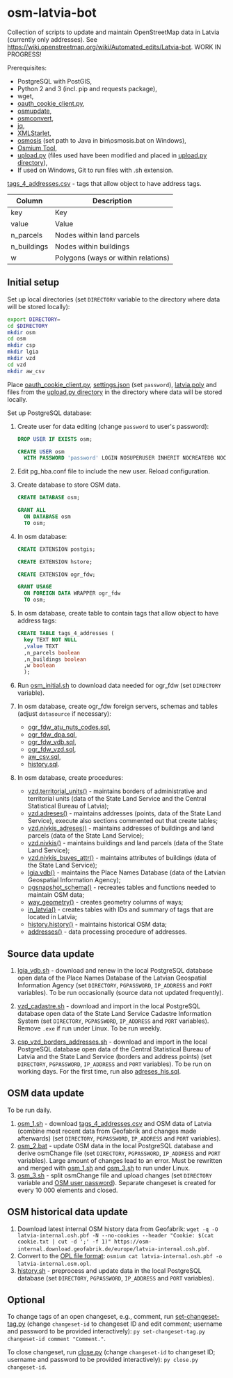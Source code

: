 # osm-latvia-bot
Collection of scripts to update and maintain OpenStreetMap data in Latvia (currently only addresses). See https://wiki.openstreetmap.org/wiki/Automated_edits/Latvia-bot. WORK IN PROGRESS!

Prerequisites:
* PostgreSQL with PostGIS,
* Python 2 and 3 (incl. pip and requests package),
* wget,
* [oauth_cookie_client.py](https://github.com/geofabrik/sendfile_osm_oauth_protector/blob/master/oauth_cookie_client.py),
* [osmupdate](https://wiki.openstreetmap.org/wiki/Osmupdate),
* [osmconvert](https://wiki.openstreetmap.org/wiki/Osmconvert),
* [jq](https://stedolan.github.io/jq/),
* [XMLStarlet](http://xmlstar.sourceforge.net/),
* [osmosis](https://github.com/openstreetmap/osmosis) (set path to Java in bin\osmosis.bat on Windows),
* [Osmium Tool](https://osmcode.org/osmium-tool/),
* [upload.py](https://wiki.openstreetmap.org/wiki/Upload.py) (files used have been modified and placed in [upload.py directory](upload.py)),
* If used on Windows, Git to run files with .sh extension.

[tags_4_addresses.csv](tags_4_addresses.csv) - tags that allow object to have address tags.

| Column      | Description                         |
|-------------|-------------------------------------|
| key         | Key                                 |
| value       | Value                               |
| n_parcels   | Nodes within land parcels           |
| n_buildings | Nodes within buildings              |
| w           | Polygons (ways or within relations) |

## Initial setup

Set up local directories (set `DIRECTORY` variable to the directory where data will be stored locally):

```sh
export DIRECTORY=
cd $DIRECTORY
mkdir osm
cd osm
mkdir csp
mkdir lgia
mkdir vzd
cd vzd
mkdir aw_csv
```

Place [oauth_cookie_client.py](https://github.com/geofabrik/sendfile_osm_oauth_protector/blob/master/oauth_cookie_client.py), [settings.json](settings.json) (set `password`), [latvia.poly](https://download.geofabrik.de/europe/latvia.poly) and files from the [upload.py directory](upload.py) in the directory where data will be stored locally.

Set up PostgreSQL database:

1. Create user for data editing (change `password` to user's password):

   ```sql
   DROP USER IF EXISTS osm;

   CREATE USER osm
     WITH PASSWORD 'password' LOGIN NOSUPERUSER INHERIT NOCREATEDB NOCREATEROLE NOREPLICATION;
   ```

2. Edit pg_hba.conf file to include the new user. Reload configuration.

3. Create database to store OSM data.

   ```sql
   CREATE DATABASE osm;

   GRANT ALL
     ON DATABASE osm
     TO osm;
   ```

4. In osm database:

   ```sql
   CREATE EXTENSION postgis;

   CREATE EXTENSION hstore;

   CREATE EXTENSION ogr_fdw;

   GRANT USAGE
     ON FOREIGN DATA WRAPPER ogr_fdw
     TO osm;
   ```

5. In osm database, create table to contain tags that allow object to have address tags:

   ```sql
   CREATE TABLE tags_4_addresses (
     key TEXT NOT NULL
     ,value TEXT
     ,n_parcels boolean
     ,n_buildings boolean
     ,w boolean
     );
   ```

6. Run [osm_initial.sh](osm_initial.sh) to download data needed for ogr_fdw (set `DIRECTORY` variable).

7. In osm database, create ogr_fdw foreign servers, schemas and tables (adjust `datasource` if necessary):

   * [ogr_fdw_atu_nuts_codes.sql](ogr_fdw_atu_nuts_codes.sql),
   * [ogr_fdw_dpa.sql](ogr_fdw_dpa.sql),
   * [ogr_fdw_vdb.sql](ogr_fdw_vdb.sql),
   * [ogr_fdw_vzd.sql](ogr_fdw_vzd.sql),
   * [aw_csv.sql](aw_csv.sql),
   * [history.sql](history.sql).

8. In osm database, create procedures:

   * [vzd.territorial_units()](territorial_units.sql) - maintains borders of administrative and territorial units (data of the State Land Service and the Central Statistical Bureau of Latvia);
   * [vzd.adreses()](adreses.sql) - maintains addresses (points, data of the State Land Service), execute also sections commented out that create tables;
   * [vzd.nivkis_adreses()](nivkis_adreses.sql) - maintains addresses of buildings and land parcels (data of the State Land Service);
   * [vzd.nivkis()](nivkis.sql) - maintains buildings and land parcels (data of the State Land Service);
   * [vzd.nivkis_buves_attr()](nivkis_buves_attr.sql) - maintains attributes of buildings (data of the State Land Service);
   * [lgia.vdb()](vdb.sql) - maintains the Place Names Database (data of the Latvian Geospatial Information Agency);
   * [pgsnapshot_schema()](pgsnapshot_schema.sql) - recreates tables and functions needed to maintain OSM data;
   * [way_geometry()](way_geometry.sql) - creates geometry columns of ways;
   * [in_latvia()](in_latvia.sql) - creates tables with IDs and summary of tags that are located in Latvia;
   * [history.history()](history_proc.sql) - maintains historical OSM data;
   * [addresses()](addresses.sql) - data processing procedure of addresses.

## Source data update

1. [lgia_vdb.sh](lgia_vdb.sh) - download and renew in the local PostgreSQL database open data of the Place Names Database of the Latvian Geospatial Information Agency (set `DIRECTORY`, `PGPASSWORD`, `IP_ADDRESS` and `PORT` variables). To be run occasionally (source data not updated frequently).

2. [vzd_cadastre.sh](vzd_cadastre.sh) - download and import in the local PostgreSQL database open data of the State Land Service Cadastre Information System (set `DIRECTORY`, `PGPASSWORD`, `IP_ADDRESS` and `PORT` variables). Remove `.exe` if run under Linux. To be run weekly.

3. [csp_vzd_borders_addresses.sh](csp_vzd_borders_addresses.sh) - download and import in the local PostgreSQL database open data of the Central Statistical Bureau of Latvia and the State Land Service (borders and address points) (set `DIRECTORY`, `PGPASSWORD`, `IP_ADDRESS` and `PORT` variables). To be run on working days. For the first time, run also [adreses_his.sql](adreses_his.sql).

## OSM data update

To be run daily.

1. [osm_1.sh](osm_1.sh) - download [tags_4_addresses.csv](tags_4_addresses.csv) and OSM data of Latvia (combine most recent data from Geofabrik and changes made afterwards) (set `DIRECTORY`, `PGPASSWORD`, `IP_ADDRESS` and `PORT` variables).
2. [osm_2.bat](osm_2.bat) - update OSM data in the local PostgreSQL database and derive osmChange file (set `DIRECTORY`, `PGPASSWORD`, `IP_ADDRESS` and `PORT` variables). Large amount of changes lead to an error. Must be rewritten and merged with [osm_1.sh](osm_1.sh) and [osm_3.sh](osm_3.sh) to run under Linux.
4. [osm_3.sh](osm_3.sh) - split osmChange file and upload changes (set `DIRECTORY` variable and [OSM user password](osm_3.sh#L8)). Separate changeset is created for every 10 000 elements and closed.

## OSM historical data update

1. Download latest internal OSM history data from Geofabrik: `wget -q -O latvia-internal.osh.pbf -N --no-cookies --header "Cookie: $(cat cookie.txt | cut -d ';' -f 1)" https://osm-internal.download.geofabrik.de/europe/latvia-internal.osh.pbf`.
2. Convert to the [OPL file format](https://osmcode.org/opl-file-format/): `osmium cat latvia-internal.osh.pbf -o latvia-internal.osm.opl`.
3. [history.sh](history.sh) - preprocess and update data in the local PostgreSQL database (set `DIRECTORY`, `PGPASSWORD`, `IP_ADDRESS` and `PORT` variables).

## Optional

To change tags of an open changeset, e.g., comment, run [set-changeset-tag.py](upload.py/optional/set-changeset-tag.py) (change `changeset-id` to changeset ID and edit comment; username and password to be provided interactively): `py set-changeset-tag.py changeset-id comment "Comment."`.

To close changeset, run [close.py](upload.py/optional/close.py) (change `changeset-id` to changeset ID; username and password to be provided interactively): `py close.py changeset-id`.
